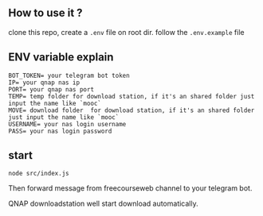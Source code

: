 ## How to use it ?

clone this repo, create a `.env` file on root dir. follow the `.env.example` file

## ENV variable explain

```
BOT_TOKEN= your telegram bot token
IP= your qnap nas ip
PORT= your qnap nas port
TEMP= temp folder for download station, if it's an shared folder just input the name like `mooc`
MOVE= download folder  for download station, if it's an shared folder just input the name like `mooc`
USERNAME= your nas login username
PASS= your nas login password
```

## start 

`node src/index.js`

Then forward message from freecourseweb channel to your telegram bot.

QNAP downloadstation well start download automatically.


